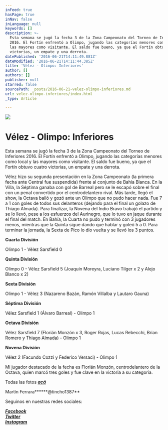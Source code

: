 ```yaml
---
inFeed: true
hasPage: true
inNav: false
inLanguage: null
keywords: []
description: >-
  Esta semana se jugó la fecha 3 de la Zona Campeonato del Torneo de Inferiores
  2016. El Fortín enfrentó a Olimpo, jugando las categorías menores como local y
  las mayores como visitante. El saldo fue bueno, ya que el Fortín obtuvo cuatro
  victorias, un empate y una derrota.
datePublished: '2016-06-21T14:11:49.881Z'
dateModified: '2016-06-21T14:11:44.385Z'
title: 'Vélez - Olimpo: Inferiores'
author: []
authors: []
publisher: null
starred: false
sourcePath: _posts/2016-06-21-velez-olimpo-inferiores.md
url: velez-olimpo-inferiores/index.html
_type: Article

---
```

![](https://the-grid-user-content.s3-us-west-2.amazonaws.com/dae42ed9-0fdd-42d6-825d-da9543a4624b.jpg)

# Vélez - Olimpo: Inferiores

Esta semana se jugó la fecha 3 de la Zona Campeonato del Torneo de Inferiores 2016\. El Fortín enfrentó a Olimpo, jugando las categorías menores como local y las mayores como visitante. El saldo fue bueno, ya que el Fortín obtuvo cuatro victorias, un empate y una derrota.

Vélez hizo su segunda presentación en la Zona Campeonato (la primera fecha ante Central fue suspendida) frente al conjunto de Bahía Blanca. En la Villa, la Séptima ganaba con gol de Barreal pero se le escapó sobre el final con un penal convertido por el centrodelantero rival. Más tarde, llegó el show, la Octava bailó y gozó ante un Olimpo que no pudo hacer nada. Fue 7 a 1 con goles de todos sus delanteros (dejando para el final un golazo de Thiago Almada). Para finalizar, la Novena del Indio Bravo trabajó el partido y se lo llevó, pese a los esfuerzos del Aurinegro, que lo tuvo en jaque durante el final del match. En Bahía, la Cuarta no pudo y terminó con 3 jugadores menos, mientras que la Quinta sigue dando que hablar y goleó 5 a 0\. Para terminar la jornada, la Sexta de Pico lo dio vuelta y se llevó los 3 puntos.

**Cuarta División**

Olimpo 1 - Vélez Sarsfield 0

**Quinta División**

Olimpo 0 - Vélez Sarsfield 5 (Joaquín Moreyra, Luciano Tilger x 2 y Alejo Blanco x 2)

**Sexta División**

Olimpo 1 - Vélez 3 (Nazareno Bazán, Ramón Villalba y Lautaro Gauna)

**Séptima División**

Vélez Sarsfield 1 (Álvaro Barreal) - Olimpo 1

**Octava División**

Vélez Sarsfield 7 (Florián Monzón x 3, Roger Rojas, Lucas Rebecchi, Brian Romero y Thiago Almada) - Olimpo 1

**Novena División**

Vélez 2 (Facundo Cozzi y Federico Versaci) - Olimpo 1

Mi jugador destacado de la fecha es Florián Monzón, centrodelantero de la Octava, quien marcó tres goles y fue clave en la victoria a su categoría. 

Todas las fotos _**[acá][0]**_

Martín Ferrara******@tincho1387**

Seguinos en nuestras redes sociales:

_**[Facebook][1]**_  
_**[Twitter][2]**_  
_**[Instagram][3]**_

[0]: https://www.facebook.com/pasionfortineraoficial/photos/?tab=album&album_id=1038878059528388
[1]: https://www.facebook.com/pasionfortineraoficial/
[2]: https://twitter.com/PasionFortinera
[3]: https://www.instagram.com/pasionfortinera/
